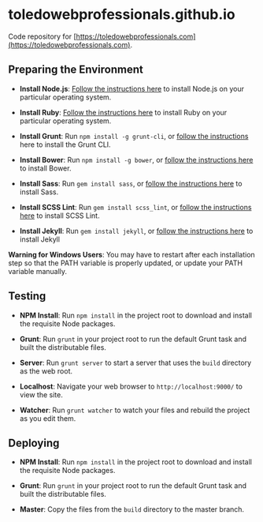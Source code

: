 # toledowebprofessionals.github.io

Code repository for [https://toledowebprofessionals.com](https://toledowebprofessionals.com).

## Preparing the Environment

- **Install Node.js**: [Follow the instructions here](https://nodejs.org/en/download/) to install Node.js on your particular operating system.

- **Install Ruby**: [Follow the instructions here](https://www.ruby-lang.org/en/documentation/installation/) to install Ruby on your particular operating system.

- **Install Grunt**: Run `npm install -g grunt-cli`, or [follow the instructions](http://gruntjs.com/getting-started) here to install the Grunt CLI.

- **Install Bower**: Run `npm install -g bower`, or [follow the instructions here](http://bower.io/#install-bower) to install Bower.

- **Install Sass**: Run `gem install sass`, or [follow the instructions here](http://sass-lang.com/install) to install Sass.

- **Install SCSS Lint**: Run `gem install scss_lint`, or [follow the instructions here](https://github.com/brigade/scss-lint) to install SCSS Lint.

- **Install Jekyll**: Run `gem install jekyll`, or [follow the instructions here](http://jekyllrb.com/docs/quickstart/) to install Jekyll

**Warning for Windows Users**: You may have to restart after each installation step so that the PATH variable is properly updated, or update your PATH variable manually.

## Testing

- **NPM Install**: Run `npm install` in the project root to download and install the requisite Node packages.

- **Grunt**: Run `grunt` in your project root to run the default Grunt task and built the distributable files.

- **Server**: Run `grunt server` to start a server that uses the `build` directory as the web root.

- **Localhost**: Navigate your web browser to `http://localhost:9000/` to view the site.

- **Watcher**: Run `grunt watcher` to watch your files and rebuild the project as you edit them.

## Deploying

- **NPM Install**: Run `npm install` in the project root to download and install the requisite Node packages.

- **Grunt**: Run `grunt` in your project root to run the default Grunt task and built the distributable files.

- **Master**: Copy the files from the `build` directory to the master branch.
